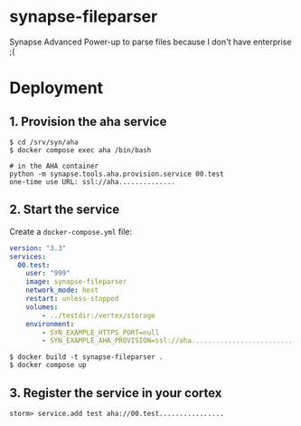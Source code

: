 # synapse-fileparser
Synapse Advanced Power-up to parse files because I don't have enterprise ;(

# Deployment

## 1. Provision the aha service

```
$ cd /srv/syn/aha
$ docker compose exec aha /bin/bash

# in the AHA container
python -m synapse.tools.aha.provision.service 00.test
one-time use URL: ssl://aha..............
```

## 2. Start the service

Create a `docker-compose.yml` file:

```yaml
version: "3.3"
services:
  00.test:
    user: "999"
    image: synapse-fileparser
    network_mode: host
    restart: unless-stopped
    volumes:
        - ../testdir:/vertex/storage
    environment:
        - SYN_EXAMPLE_HTTPS_PORT=null
        - SYN_EXAMPLE_AHA_PROVISION=ssl://aha..................................
```

```
$ docker build -t synapse-fileparser .
$ docker compose up
```

## 3. Register the service in your cortex

```
storm> service.add test aha://00.test................
```